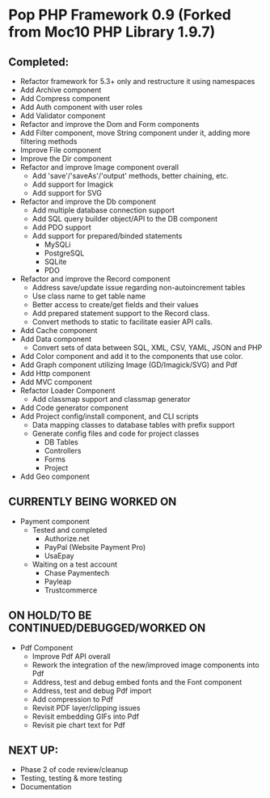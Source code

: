 Pop PHP Framework 0.9 (Forked from Moc10 PHP Library 1.9.7)
===========================================================

Completed:
----------
* Refactor framework for 5.3+ only and restructure it using namespaces
* Add Archive component
* Add Compress component
* Add Auth component with user roles
* Add Validator component
* Refactor and improve the Dom and Form components
* Add Filter component, move String component under it, adding more filtering methods
* Improve File component
* Improve the Dir component
* Refactor and improve Image component overall
  - Add 'save'/'saveAs'/'output' methods, better chaining, etc.
  - Add support for Imagick
  - Add support for SVG
* Refactor and improve the Db component
  - Add multiple database connection support
  - Add SQL query builder object/API to the DB component
  - Add PDO support
  - Add support for prepared/binded statements
    + MySQLi
    + PostgreSQL
    + SQLite
    + PDO
* Refactor and improve the Record component
  - Address save/update issue regarding non-autoincrement tables
  - Use class name to get table name
  - Better access to create/get fields and their values
  - Add prepared statement support to the Record class.
  - Convert methods to static to facilitate easier API calls.
* Add Cache component
* Add Data component
  - Convert sets of data between SQL, XML, CSV, YAML, JSON and PHP
* Add Color component and add it to the components that use color.
* Add Graph component utilizing Image (GD/Imagick/SVG) and Pdf
* Add Http component
* Add MVC component
* Refactor Loader Component
  - Add classmap support and classmap generator
* Add Code generator component
* Add Project config/install component, and CLI scripts
  - Data mapping classes to database tables with prefix support
  - Generate config files and code for project classes
    * DB Tables
    * Controllers
    * Forms
    * Project
* Add Geo component


CURRENTLY BEING WORKED ON
-----------------------------------
* Payment component
  - Tested and completed
    * Authorize.net
    * PayPal (Website Payment Pro)
    * UsaEpay
  - Waiting on a test account
    * Chase Paymentech
    * Payleap
    * Trustcommerce


ON HOLD/TO BE CONTINUED/DEBUGGED/WORKED ON
------------------------------------------
* Pdf Component
  - Improve Pdf API overall
  - Rework the integration of the new/improved image components into Pdf
  - Address, test and debug embed fonts and the Font component
  - Address, test and debug Pdf import
  - Add compression to Pdf
  - Revisit PDF layer/clipping issues
  - Revisit embedding GIFs into Pdf
  - Revisit pie chart text for Pdf


NEXT UP:
--------
* Phase 2 of code review/cleanup
* Testing, testing & more testing
* Documentation
